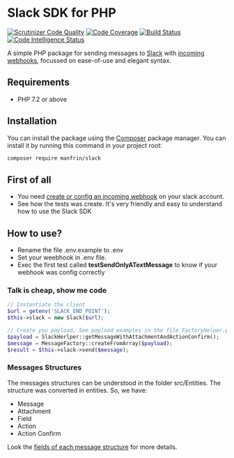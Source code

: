 # Slack SDK for PHP

[![Scrutinizer Code Quality](https://scrutinizer-ci.com/g/djalmamanfrin/slack-sdk/badges/quality-score.png?b=master)](https://scrutinizer-ci.com/g/djalmamanfrin/slack-sdk/?branch=master)
[![Code Coverage](https://scrutinizer-ci.com/g/djalmamanfrin/slack-sdk/badges/coverage.png?b=master)](https://scrutinizer-ci.com/g/djalmamanfrin/slack-sdk/?branch=master)
[![Build Status](https://scrutinizer-ci.com/g/djalmamanfrin/slack-sdk/badges/build.png?b=master)](https://scrutinizer-ci.com/g/djalmamanfrin/slack-sdk/build-status/master)
[![Code Intelligence Status](https://scrutinizer-ci.com/g/djalmamanfrin/slack-sdk/badges/code-intelligence.svg?b=master)](https://scrutinizer-ci.com/code-intelligence)

A simple PHP package for sending messages to [Slack](https://slack.com) with [incoming webhooks](https://my.slack.com/services/new/incoming-webhook), focussed on ease-of-use and elegant syntax.

## Requirements
* PHP 7.2 or above

## Installation
You can install the package using the [Composer](https://getcomposer.org/) package manager. You can install it by running this command in your project root:
```sh
composer require manfrin/slack
```

## First of all
* You need [create or config an incoming webhook](https://slack.com/intl/pt-br/help/articles/115005265063-incoming-webhooks-for-slack#configurar-webhooks-de-entrada) on your slack account.
* See how the tests was create. It's very friendly and easy to understand how to use the Slack SDK

## How to use?
* Rename the file .env.example to .env
* Set your weebhook in .env file.
* Exec the first test called **testSendOnlyATextMessage** to know if your webhook was config correctly

### Talk is cheap, show me code
```php
// Instantiate the client
$url = getenv('SLACK_END_POINT');
$this->slack = new Slack($url);

// Create you payload, See payload examples in the file FactoryHelper.php
$payload = SlackHerlper::getMessageWithAttachmentAndActionConfirm();
$message = MessageFactory::createFromArray($payload);
$result = $this->slack->send($message);
```
### Messages Structures
The messages structures can be understood in the folder src/Entities. The structure was converted in entities. So, we have:
* Message
* Attachment
* Field
* Action
* Action Confirm

Look the [fields of each message structure](https://api.slack.com/docs/interactive-message-field-guide) for more details.